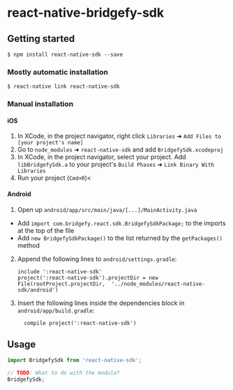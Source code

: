# react-native-bridgefy-sdk

## Getting started

`$ npm install react-native-sdk --save`

### Mostly automatic installation

`$ react-native link react-native-sdk`

### Manual installation


#### iOS

1. In XCode, in the project navigator, right click `Libraries` ➜ `Add Files to [your project's name]`
2. Go to `node_modules` ➜ `react-native-sdk` and add `BridgefySdk.xcodeproj`
3. In XCode, in the project navigator, select your project. Add `libBridgefySdk.a` to your project's `Build Phases` ➜ `Link Binary With Libraries`
4. Run your project (`Cmd+R`)<

#### Android

1. Open up `android/app/src/main/java/[...]/MainActivity.java`
  - Add `import com.bridgefy.react.sdk.BridgefySdkPackage;` to the imports at the top of the file
  - Add `new BridgefySdkPackage()` to the list returned by the `getPackages()` method
2. Append the following lines to `android/settings.gradle`:
  	```
  	include ':react-native-sdk'
  	project(':react-native-sdk').projectDir = new File(rootProject.projectDir, 	'../node_modules/react-native-sdk/android')
  	```
3. Insert the following lines inside the dependencies block in `android/app/build.gradle`:
  	```
      compile project(':react-native-sdk')
  	```


## Usage
```javascript
import BridgefySdk from 'react-native-sdk';

// TODO: What to do with the module?
BridgefySdk;
```
